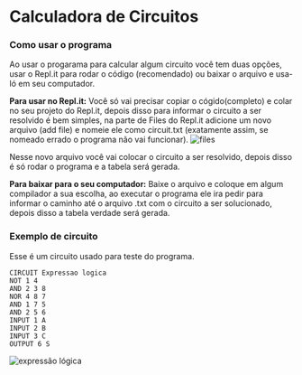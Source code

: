 # Calculadora de Circuitos

### Como usar o programa
Ao usar o progarama para calcular algum circuito você tem duas opções, usar o Repl.it para rodar o código (recomendado) ou baixar o arquivo e usa-ló em seu computador.

**Para usar no Repl.it:** Você só  vai precisar copiar o cógido(completo) e colar no seu projeto do Repl.it, depois disso para informar o circuito a ser resolvido é bem simples, na parte de Files do Repl.it adicione um novo arquivo (add file) e nomeie ele como circuit.txt (exatamente assim, se nomeado errado o programa não vai funcionar).
![files](https://user-images.githubusercontent.com/54586250/69633938-f3528400-102f-11ea-90bb-ed3f443df462.png)

Nesse novo arquivo você vai colocar o circuito a ser resolvido, depois disso é só rodar o programa e a tabela será gerada.

**Para baixar para o seu computador:** Baixe o arquivo e coloque em algum compilador a sua escolha, ao executar o programa ele ira pedir para informar o caminho até o arquivo .txt com o circuito a ser solucionado, depois disso a tabela verdade será gerada.

### Exemplo de circuito
Esse é um circuito usado para teste do programa.
```
CIRCUIT Expressao logica
NOT 1 4 
AND 2 3 8 
NOR 4 8 7 
AND 1 7 5 
AND 2 5 6 
INPUT 1 A 
INPUT 2 B 
INPUT 3 C 
OUTPUT 6 S 
```
![expressão lógica](https://user-images.githubusercontent.com/54586250/69635281-d4092600-1032-11ea-9bc4-d1cd73ee595a.png)

